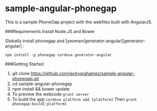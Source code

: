 sample-angular-phonegap
=======================
This is a sample PhoneGap project with the webfiles built with AngularJS. 

###Requirements
Install Node.JS and Bower

Globally install phonegap and [yeoman/generator-angular][generator-angular] :

`npm install -g phonegap cordova generator-angular`



###Getting Started
1. git clone https://github.com/jackygrahamez/sample-angular-phonegap.git
2. cd sample-angular-phonegap
3. npm install && bower update
4. To preview the webcode `grunt server`
5. To build the app `cordova platform add [platform]` Then `grunt phonegap:build[:platform]`
